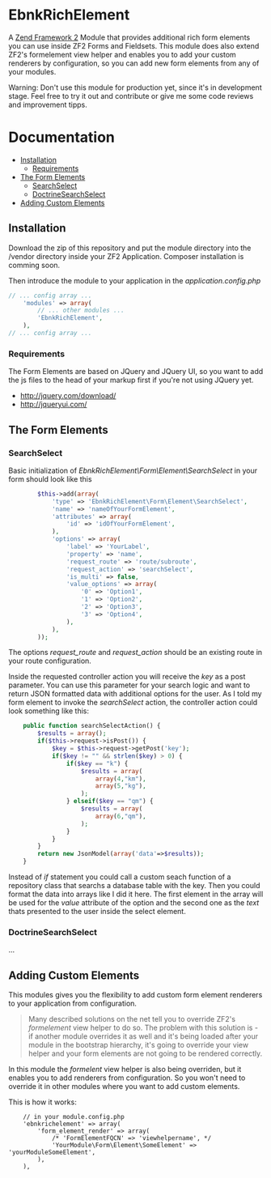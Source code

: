 # EbnkRichElement

A [Zend Framework 2](http://framework.zend.com/manual/current/en/user-guide/overview.html) Module that provides additional rich form elements you can use inside ZF2 Forms and Fieldsets. This module does also extend ZF2's formelement view helper and enables you to add your custom renderers by configuration, so you can add new form elements from any of your modules.

Warning: Don't use this module for production yet, since it's in development stage. Feel free to try it out and contribute or give me some code reviews and improvement tipps.

# Documentation
* [Installation](#installation)
	* [Requirements](#requirements)
* [The Form Elements](#the-form-elements)
	* [SearchSelect](#searchselect)
	* [DoctrineSearchSelect](#doctrinesearchselect)
* [Adding Custom Elements](#adding-custom-elements)

## Installation
Download the zip of this repository and put the module directory into the /vendor directory inside your ZF2 Application.
Composer installation is comming soon.

Then introduce the module to your application in the *application.config.php*
```php
// ... config array ...
	'modules' => array(       
		// ... other modules ...
		'EbnkRichElement',
	),
// ... config array ...	
```

### Requirements
The Form Elements are based on JQuery and JQuery UI, so you want to add the js files to the head of your markup first if you're not using JQuery yet.
* http://jquery.com/download/
* http://jqueryui.com/

## The Form Elements

### SearchSelect
Basic initialization of *EbnkRichElement\Form\Element\SearchSelect* in your form should look like this
```php
		$this->add(array(
			'type' => 'EbnkRichElement\Form\Element\SearchSelect',
			'name' => 'nameOfYourFormElement',
			'attributes' => array(
				'id' => 'idOfYourFormElement',
			),
			'options' => array(
				'label' => 'YourLabel',
				'property' => 'name',
				'request_route' => 'route/subroute',
				'request_action' => 'searchSelect',
				'is_multi' => false,
				'value_options' => array(
					'0' => 'Option1',
					'1' => 'Option2',
					'2' => 'Option3',
					'3' => 'Option4',
				),
			),
		));
```
The options *request_route* and *request_action* should be an existing route in your route configuration.

Inside the requested controller action you will receive the *key* as a post parameter. You can use this parameter for your search logic and want to return JSON formatted data with additional options for the user.
As I told my form element to invoke the *searchSelect* action, the controller action could look something like this:

```php
	public function searchSelectAction() {
		$results = array();
		if($this->request->isPost()) {
			$key = $this->request->getPost('key');
			if($key != "" && strlen($key) > 0) {
				if($key == "k") {
			  		$results = array(
			  			array(4,"km"),
			  			array(5,"kg"),
			  		);
			  	} elseif($key == "qm") {
			  		$results = array(
			  			array(6,"qm"),
			  		);
			  	}
			}
		}
		return new JsonModel(array('data'=>$results));
	}
```

Instead of *if* statement you could call a custom seach function of a repository class that searchs a database table with the key. Then you could format the data into arrays like I did it here.
The first element in the array will be used for the *value* attribute of the option and the second one as the *text* thats presented to the user inside the select element.

### DoctrineSearchSelect
...

## Adding Custom Elements
This modules gives you the flexibility to add custom form element renderers to your application from configuration.

> Many described solutions on the net tell you to override ZF2's *formelement* view helper to do so. The problem with this solution is - if another module overrides it as well and it's being loaded after your module in the bootstrap hierarchy, it's going to override your view helper and your form elements are not going to be rendered correctly.

In this module the *formelent* view helper is also being overriden, but it enables you to add renderers from configuration. So you won't need to override it in other modules where you want to add custom elements.

This is how it works:
```
	// in your module.config.php
	'ebnkrichelement' => array(
		'form_element_render' => array(
			/* 'FormElementFQCN' => 'viewhelpername', */
			'YourModule\Form\Element\SomeElement' => 'yourModuleSomeElement',
		),
	),
```
